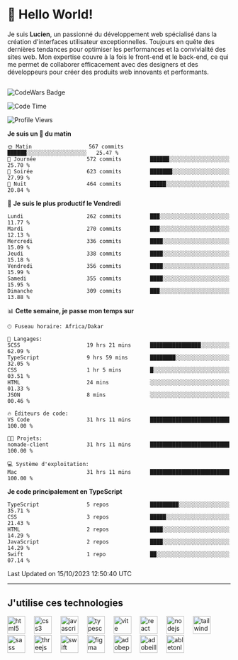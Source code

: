 # 👋 Hello World!

Je suis **Lucien**, un passionné du développement web spécialisé dans la création d'interfaces utilisateur exceptionnelles. Toujours en quête des dernières tendances pour optimiser les performances et la convivialité des sites web. Mon expertise couvre à la fois le front-end et le back-end, ce qui me permet de collaborer efficacement avec des designers et des développeurs pour créer des produits web innovants et performants.

##

![CodeWars Badge](https://www.codewars.com/users/xyhomi3/badges/small)

<!--START_SECTION:waka-->
![Code Time](http://img.shields.io/badge/Code%20Time-118%20hrs%2036%20mins-blue)

![Profile Views](http://img.shields.io/badge/Vues%20du%20profil-22-blue)

**Je suis un 🐤 du matin** 

```text
🌞 Matin                  567 commits         ██████░░░░░░░░░░░░░░░░░░░   25.47 % 
🌆 Journée                572 commits         ██████░░░░░░░░░░░░░░░░░░░   25.70 % 
🌃 Soirée                 623 commits         ███████░░░░░░░░░░░░░░░░░░   27.99 % 
🌙 Nuit                   464 commits         █████░░░░░░░░░░░░░░░░░░░░   20.84 % 
```
📅 **Je suis le plus productif le Vendredi** 

```text
Lundi                    262 commits         ███░░░░░░░░░░░░░░░░░░░░░░   11.77 % 
Mardi                    270 commits         ███░░░░░░░░░░░░░░░░░░░░░░   12.13 % 
Mercredi                 336 commits         ████░░░░░░░░░░░░░░░░░░░░░   15.09 % 
Jeudi                    338 commits         ████░░░░░░░░░░░░░░░░░░░░░   15.18 % 
Vendredi                 356 commits         ████░░░░░░░░░░░░░░░░░░░░░   15.99 % 
Samedi                   355 commits         ████░░░░░░░░░░░░░░░░░░░░░   15.95 % 
Dimanche                 309 commits         ███░░░░░░░░░░░░░░░░░░░░░░   13.88 % 
```


📊 **Cette semaine, je passe mon temps sur** 

```text
🕑︎ Fuseau horaire: Africa/Dakar

💬 Langages: 
SCSS                     19 hrs 21 mins      ████████████████░░░░░░░░░   62.09 % 
TypeScript               9 hrs 59 mins       ████████░░░░░░░░░░░░░░░░░   32.05 % 
CSS                      1 hr 5 mins         █░░░░░░░░░░░░░░░░░░░░░░░░   03.51 % 
HTML                     24 mins             ░░░░░░░░░░░░░░░░░░░░░░░░░   01.33 % 
JSON                     8 mins              ░░░░░░░░░░░░░░░░░░░░░░░░░   00.46 % 

🔥 Éditeurs de code: 
VS Code                  31 hrs 11 mins      █████████████████████████   100.00 % 

🐱‍💻 Projets: 
nomade-client            31 hrs 11 mins      █████████████████████████   100.00 % 

💻 Système d'exploitation: 
Mac                      31 hrs 11 mins      █████████████████████████   100.00 % 
```

**Je code principalement en TypeScript** 

```text
TypeScript               5 repos             █████████░░░░░░░░░░░░░░░░   35.71 % 
CSS                      3 repos             █████░░░░░░░░░░░░░░░░░░░░   21.43 % 
HTML                     2 repos             ████░░░░░░░░░░░░░░░░░░░░░   14.29 % 
JavaScript               2 repos             ████░░░░░░░░░░░░░░░░░░░░░   14.29 % 
Swift                    1 repo              ██░░░░░░░░░░░░░░░░░░░░░░░   07.14 % 
```




 Last Updated on 15/10/2023 12:50:40 UTC
<!--END_SECTION:waka-->
---

## J'utilise ces technologies

<div align="left">
  <img src="https://skillicons.dev/icons?i=html" height="40" alt="html5 logo"  />
  <img width="12" />
  <img src="https://skillicons.dev/icons?i=css" height="40" alt="css3 logo"  />
  <img width="12" />
  <img src="https://skillicons.dev/icons?i=js" height="40" alt="javascript logo"  />
  <img width="12" />
  <img src="https://skillicons.dev/icons?i=ts" height="40" alt="typescript logo"  />
  <img width="12" />
  <img src="https://skillicons.dev/icons?i=vite" height="40" alt="vite logo"  />
  <img width="12" />
  <img src="https://skillicons.dev/icons?i=react" height="40" alt="react logo"  />
  <img width="12" />
  <img src="https://cdn.jsdelivr.net/gh/devicons/devicon/icons/nodejs/nodejs-original.svg" height="40" alt="nodejs logo"  />
  <img width="12" />
  <img src="https://skillicons.dev/icons?i=tailwind" height="40" alt="tailwindcss logo"  />
  <img width="12" />
  <img src="https://skillicons.dev/icons?i=sass" height="40" alt="sass logo"  />
  <img width="12" />
  <img src="https://skillicons.dev/icons?i=threejs" height="40" alt="threejs logo"  />
  <img width="12" />
  <img src="https://skillicons.dev/icons?i=swift" height="40" alt="swift logo"  />
  <img width="12" />
  <img src="https://skillicons.dev/icons?i=figma" height="40" alt="figma logo"  />
  <img width="12" />
  <img src="https://skillicons.dev/icons?i=ps" height="40" alt="adobephotoshop logo"  />
  <img width="12" />
  <img src="https://skillicons.dev/icons?i=ai" height="40" alt="adobeillustrator logo"  />
  <img width="12" />
  <img src="https://skillicons.dev/icons?i=ableton" height="40" alt="abletonlive logo"  />
</div>



